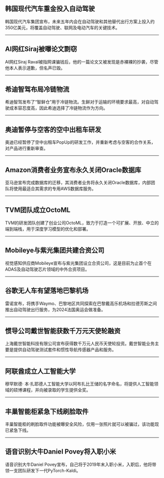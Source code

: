 ## 韩国现代汽车重金投入自动驾驶
韩国现代汽车集团宣布，未来五年内会在自动驾驶和其他替代出行方案上投入约350亿美元，将覆盖自动驾驶、联网及电动汽车的关键技术。

---

## AI网红Siraj被曝论文剽窃
AI网红Siraj Raval被指网课骗钱后，他的一篇论文又被发现是赤裸裸的抄袭，尽管他本人表示道歉，但名声已毁。

---

## 希迪智驾布局冷链物流
希迪智驾发布了“智鲜仓”用于冷链物流。生鲜对于运输的环境要求最高，对自动驾驶成本容忍度高，因此希迪选择了冷链物流作为方向。

---

## 奥迪暂停与空客的空中出租车研发
奥迪已经暂停了空中出租车PopUp的研发工作，并重新考虑与空客的合作关系，对产品进行重新审查。

---

## Amazon消费者业务宣布永久关闭Oracle数据库
亚马逊宣布完成数据库的迁移，其消费者业务将永久关闭Oracle数据库，内部团队将使用最适合其需求的专用AWS数据库服务。

---

## TVM团队成立OctoML
TVM的研发团队创建了创业公司OctoML，致力于打造一个可扩展、开放、中立的端到端栈，用于深度学习模型的优化和部署。

---

## Mobileye与紫光集团共建合资公司
视觉感知供应商Mobileye宣布与紫光集团设立合资公司，这是目前为止首个在ADAS及自动驾驶芯片领域的中外合资项目。

---

## 谷歌无人车有望落地巴黎机场
雷诺宣布，将携手Waymo、巴黎地区共同探索在巴黎戴高乐机场和拉德芳斯之间推出自动驾驶出行服务，为2024法国奥运会做准备。

---

## 惯导公司戴世智能获数千万元天使轮融资
上海戴世智能科技有限公司宣布获得数千万元人民币天使轮投资。戴世智能业务主要是提供自动驾驶测试套件和惯性导航传感器产品和服务。

---

## 阿联酋成立人工智能大学
穆罕默德· 本·扎耶德人工智能大学以阿布扎比王储的名字命名，将提供人工智能领域的硕博课程，并向被录取的学生提供全奖。

---

## 丰巢智能柜紧急下线刷脸取件
丰巢智能柜的刷脸取件功能被曝安全风险，仅用一张照片就可以被骗过，该功能现已紧急下线。

---

## 语音识别大牛Daniel Povey将入职小米
语音识别大牛Daniel  Povey宣布，自己将于2019年末入职小米，入职后，他将带领一支团队研发下一代PyTorch-Kaldi。

